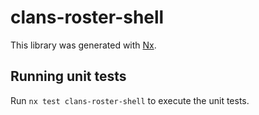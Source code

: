 # clans-roster-shell

This library was generated with [Nx](https://nx.dev).

## Running unit tests

Run `nx test clans-roster-shell` to execute the unit tests.
